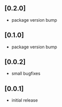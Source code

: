 ## [0.2.0]
* package version bump

## [0.1.0]
* package version bump

## [0.0.2]
* small bugfixes

## [0.0.1]
* initial release